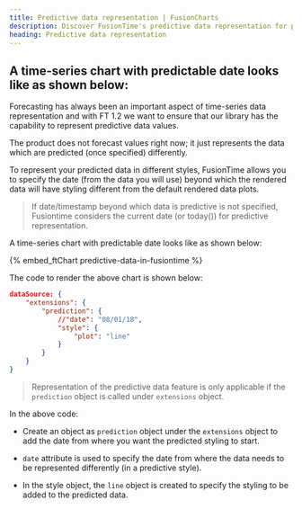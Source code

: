 ```yaml
---
title: Predictive data representation | FusionCharts
description: Discover FusionTime's predictive data representation for powerful data visualization. Integrate interactive date controls & elevate your web apps. Start now!
heading: Predictive data representation
---
```


## A time-series chart with predictable date looks like as shown below:

Forecasting has always been an important aspect of time-series data representation and with FT 1.2 we want to ensure that our library has the capability to represent predictive data values.

The product does not forecast values right now; it just represents the data which are predicted (once specified) differently. 

To represent your predicted data in different styles, FusionTime allows you to specify the date (from the data you will use) beyond which the rendered data will have styling different from the default rendered data plots.

> If date/timestamp beyond which data is predictive is not specified, Fusiontime considers the current date (or today()) for predictive representation.

A time-series chart with predictable date looks like as shown below:

{% embed_ftChart predictive-data-in-fusiontime %}

The code to render the above chart is shown below:

```json
dataSource: {
    "extensions": {
        "prediction": {
            //"date": "08/01/18",
            "style": {
                "plot": "line"
            }
        }
    }
}
```

> Representation of the predictive data feature is only applicable if the `prediction` object is called under `extensions` object.

In the above code:

- Create an object as `prediction` object under the `extensions` object to add the date from where you want the predicted styling to start.

- `date` attribute is used to specify the date from where the data needs to be represented differently (in a predictive style).

- In the style object, the `line` object is created to specify the styling to be added to the predicted data.

